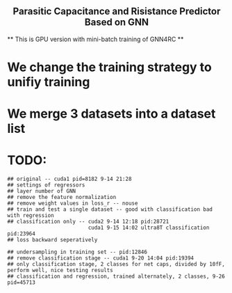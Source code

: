 <h2 align="center"> Parasitic Capacitance and Risistance Predictor Based on GNN </h2>
** This is GPU version with mini-batch training of GNN4RC **

# We change the training strategy to unifiy training

# We merge 3 datasets into a dataset list

# TODO:

    ## original -- cuda1 pid=8182 9-14 21:28
    ## settings of regressors
    ## layer number of GNN
    ## remove the feature normalization
    ## remove weight values in loss_r -- nouse
    ## train and test a single dataset -- good with classification bad with regression
    ## classification only -- cuda2 9-14 12:18 pid:28721
                              cuda1 9-15 14:02 ultra8T classification pid:23964
    ## loss backward seperatively

    ## undersampling in training set -- pid:12846
    ## remove classification stage -- cuda1 9-20 14:04 pid:19394
    ## only classification stage, 2 classes for net caps, divided by 10fF, perform well, nice testing results
    ## classification and regression, trained alternately, 2 classes, 9-26 pid=45713